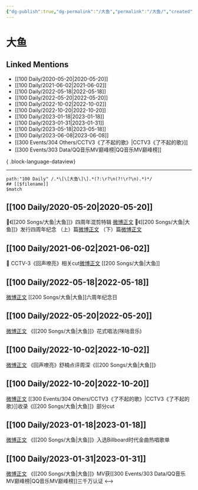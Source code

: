 ```yaml
---
{"dg-publish":true,"dg-permalink":"/大鱼","permalink":"/大鱼/","created":"2022-11-25T16:47:51.000+08:00","updated":"2023-04-10T15:37:17.000+08:00"}
---
```


# 大鱼

## Linked Mentions
- [[100 Daily/2020-05-20\|2020-05-20]]
- [[100 Daily/2021-06-02\|2021-06-02]]
- [[100 Daily/2022-05-18\|2022-05-18]]
- [[100 Daily/2022-05-20\|2022-05-20]]
- [[100 Daily/2022-10-02\|2022-10-02]]
- [[100 Daily/2022-10-20\|2022-10-20]]
- [[100 Daily/2023-01-18\|2023-01-18]]
- [[100 Daily/2023-01-31\|2023-01-31]]
- [[100 Daily/2023-05-18\|2023-05-18]]
- [[100 Daily/2023-06-08\|2023-06-08]]
- [[300 Events/304 Others/CCTV3《了不起的歌》\|CCTV3《了不起的歌》]]
- [[300 Events/303 Data/QQ音乐MV巅峰榜\|QQ音乐MV巅峰榜]]

{ .block-language-dataview}

---

```expander
path:"100 Daily" /.*\[\[大鱼\]\].*(?:\r?\n(?!\r?\n).*)*/
## [[$filename]]
$match
```
## [[100 Daily/2020-05-20\|2020-05-20]]
🐠《[[200 Songs/大鱼\|大鱼]]》四周年混剪特辑
[微博正文](https://m.weibo.cn/6466290670/4506775272080313)
🐠《[[200 Songs/大鱼\|大鱼]]》发行四周年纪念
（上）篇[微博正文](https://m.weibo.cn/6466290670/4506646200478778)
（下）篇[微博正文](https://m.weibo.cn/6466290670/4506646216999445)
## [[100 Daily/2021-06-02\|2021-06-02]]
🌟 CCTV-3《回声嘹亮》相关cut[微博正文](https://m.weibo.cn/6466290670/4643782072730670) [[200 Songs/大鱼\|大鱼]]
## [[100 Daily/2022-05-18\|2022-05-18]]
[微博正文](https://m.weibo.cn/2095820504/4770264728207791) [[200 Songs/大鱼\|大鱼]]六周年纪念日
## [[100 Daily/2022-05-20\|2022-05-20]]
[微博正文](https://m.weibo.cn/1867028705/4771132999469680) 《[[200 Songs/大鱼\|大鱼]]》花式唱法(咪咕音乐)
## [[100 Daily/2022-10-02\|2022-10-02]]
[微博正文](https://weibo.com/2249338197/M8r9Wpag4) 《回声嘹亮》舒楠点评周深《[[200 Songs/大鱼\|大鱼]]》
## [[100 Daily/2022-10-20\|2022-10-20]]
[微博正文](https://weibo.com/1786590437/Mb9HR8PsM) [[300 Events/304 Others/CCTV3《了不起的歌》\|CCTV3《了不起的歌》]]收录《[[200 Songs/大鱼\|大鱼]]》部分cut
## [[100 Daily/2023-01-18\|2023-01-18]]
[微博正文](https://m.weibo.cn/7747130271/4859278785774137) 《[[200 Songs/大鱼\|大鱼]]》入选Billboard时代金曲热唱歌单
## [[100 Daily/2023-01-31\|2023-01-31]]
[微博正文](https://m.weibo.cn/2169129705/4863986027726739) 《[[200 Songs/大鱼\|大鱼]]》MV获[[300 Events/303 Data/QQ音乐MV巅峰榜\|QQ音乐MV巅峰榜]]三千万认证
<-->

